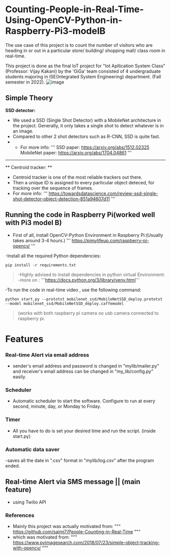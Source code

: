 # Counting-People-in-Real-Time-Using-OpenCV-Python-in-Raspberry-Pi3-modelB
The use case of this project is to count the number of visitors who are heading in or out in a particular store/ building/ shopping mall/ class room in real-time.

This project is done as the final IoT project for "Iot Apllication System Class"(Professor: Vijay Kakani) by the 'GiGa' team consisted of 4 undergraduate students majoring in ISE(Integrated System Engineering) department. (Fall semester in 2022).
![image](https://user-images.githubusercontent.com/84252587/205586838-9fb4774e-013a-4717-9bf6-57b0bbe237da.png)

## Simple Theory
**SSD detector:**
- We used a SSD (Single Shot Detector) with a MobileNet architecture in the project. Generally, it only takes a single shot to detect whatever is in an image.
- Compared to other 2 shot detectors such as R-CNN, SSD is quite fast.
- - For more info:
'''
SSD paper: https://arxiv.org/abs/1512.02325
MobileNet paper: https://arxiv.org/abs/1704.04861
'''
---
** Centroid tracker: **
- Centroid tracker is one of the most reliable trackers out there.
- Then a unique ID is assigned to every particular object deteced, for tracking over the sequence of frames.
- For more info:
'''
https://towardsdatascience.com/review-ssd-single-shot-detector-object-detection-851a94607d11
'''

## Running the code in Raspberry Pi(worked well with Pi3 model B)
- First of all, install OpenCV-Python Environment in Raspberry Pi:(Usually takes around 3-4 hours.)
'''
https://pimylifeup.com/raspberry-pi-opencv/
'''

-Install all the required Python dependencies:
```
pip install -r requirements.txt
```
>    -Highly advised to install dependencies in python virtual Environment:
      -more on : '''https://docs.python.org/3/library/venv.html'''

-To run the code in real-time video , use the following command:
```
python start.py --prototxt mobilenet_ssd/MobileNetSSD_deploy.prototxt --model mobilenet_ssd/MobileNetSSD_deploy.caffemodel
```

>  (works with both raspberry pi camera oo usb camera connected to raspberry pi.


# Features
### Real-time Alert via email address
- sender's email address and password is changed in "mylib/mailer.py" and receiver's email address can be changed in "my_lib/config.py" easily.

### Scheduler
- Automatic scheduler to start the software. Configure to run at every second, minute, day, or Monday to Friday.

### Timer
- All you have to do is set your desired time and run the script. (inside start.py)

### Automatic data saver
-saves all the date in ".csv" format in "mylib/log.csv" after the program ended.

## Real-time Alert via SMS message || (main feature)
- using Twilio API

### References
- Mainly this project was actually motivated from:
"""
https://github.com/saimj7/People-Counting-in-Real-Time 
"""
- which was motivated from:
"""
https://www.pyimagesearch.com/2018/07/23/simple-object-tracking-with-opencv/
"""

